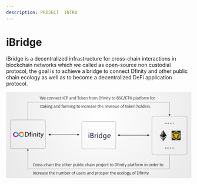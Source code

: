 ```yaml
---
description: PROJECT  INTRO
---
```


# iBridge

iBridge is a decentralized infrastructure for cross-chain interactions in blockchain networks which we called as open-source non custodial protocol, the goal is to achieve a bridge to connect Dfinity and other public chain ecology as well as to become a decentralized DeFi application protocol.

![](.gitbook/assets/image%20%282%29.png)

